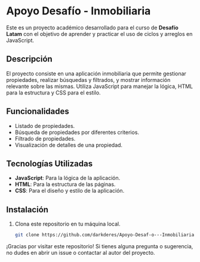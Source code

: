 # Apoyo Desafío - Inmobiliaria

Este es un proyecto académico desarrollado para el curso de **Desafío Latam** con el objetivo de aprender y practicar el uso de ciclos y arreglos en JavaScript.

## Descripción

El proyecto consiste en una aplicación inmobiliaria que permite gestionar propiedades, realizar búsquedas y filtrados, y mostrar información relevante sobre las mismas. Utiliza JavaScript para manejar la lógica, HTML para la estructura y CSS para el estilo.

## Funcionalidades

- Listado de propiedades.
- Búsqueda de propiedades por diferentes criterios.
- Filtrado de propiedades.
- Visualización de detalles de una propiedad.

## Tecnologías Utilizadas

- **JavaScript**: Para la lógica de la aplicación.
- **HTML**: Para la estructura de las páginas.
- **CSS**: Para el diseño y estilo de la aplicación.

## Instalación

1. Clona este repositorio en tu máquina local.
   ```bash
   git clone https://github.com/darkderes/Apoyo-Desaf-o---Inmobiliaria.git

¡Gracias por visitar este repositorio! Si tienes alguna pregunta o sugerencia, no dudes en abrir un issue o contactar al autor del proyecto.
